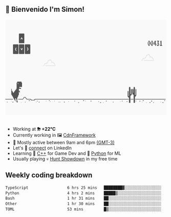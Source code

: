 <h2>👋 <b>Bienvenido I'm Simon!&nbsp;</b></h2>

<section>
  <img src="./static/banner.gif" height=300 width=1000>
</section>

<br>

<ul>
  <li>
		<!--START_SECTION:weather-->
		Working at <b>⛈   +22°C</b>
		<!--END_SECTION:weather-->
  </li>
  <li>
    Currently working in 🖼️&nbsp;<a href=https://github.com/snapverse/cdn-framework target=_blank>CdnFramework</a>
  </li>
  <li>
    🚩 Mostly active between 9am and 6pm <a href=https://onlinealarmkur.com/world/es target=_blank>(GMT-3)</a>
  </li>
  <li>
    Let's 🔗&nbsp;<a href=https://www.linkedin.com/in/itssimmons target=_blank>connect</a> on LinkedIn
  </li>
  <li>
    Learning 👴&nbsp;<a href=https://images3.memedroid.com/images/UPLOADED755/65f2bce6734f6.webp target=_blank>C++</a> for Game Dev and 🐍&nbsp;<a href=https://qph.cf2.quoracdn.net/main-qimg-4472b6229cb75bf66ab531f3ebd4f975-lq target=_blank>Python</a> for ML
  </li>
  <li>
    Usually playing 💀&nbsp;<a href=https://www.huntshowdown.com target=_blank>Hunt Showdown</a> in my free time
  </li>
</ul>

<h2><b>Weekly coding breakdown </b></h2>

<!--START_SECTION:waka-->

```txt
TypeScript                 6 hrs 25 mins   ████████▓░░░░░░░░░░░░░░░░   34.30 %
Python                     4 hrs 2 mins    █████▒░░░░░░░░░░░░░░░░░░░   21.54 %
Bash                       1 hr 31 mins    ██░░░░░░░░░░░░░░░░░░░░░░░   08.18 %
Other                      1 hr 30 mins    ██░░░░░░░░░░░░░░░░░░░░░░░   08.02 %
TOML                       53 mins         █▒░░░░░░░░░░░░░░░░░░░░░░░   04.78 %
```

<!--END_SECTION:waka-->
